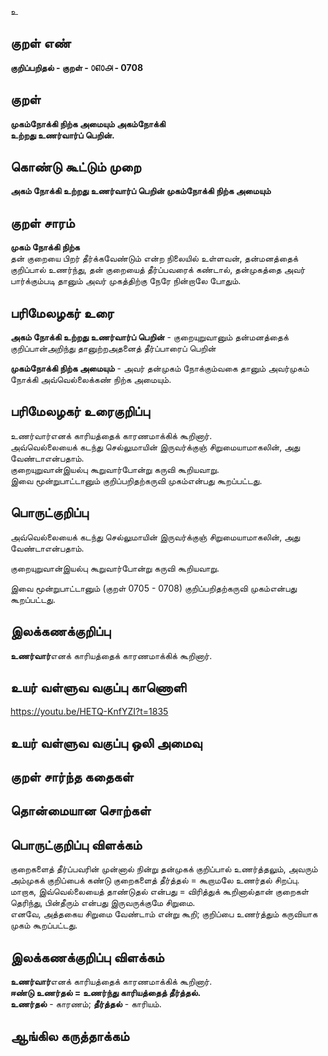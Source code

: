 உ

## குறள் எண் 

**குறிப்பறிதல் - குறள் - ௦௭௦௮ - 0708**  

## குறள் 

**முகம்நோக்கி நிற்க அமையும் அகம்நோக்கி  
உற்றது உணர்வார்ப் பெறின்.**  

## கொண்டு கூட்டும் முறை

**அகம் நோக்கி உற்றது உணர்வார்ப் பெறின் முகம்நோக்கி நிற்க அமையும்**

## குறள் சாரம் 

**முகம் நோக்கி நிற்க**  
தன் குறையை பிறர் தீர்க்கவேண்டும் என்ற நிலையில் உள்ளவன், தன்மனத்தைக் குறிப்பால் உணர்ந்து, தன் குறையைத் தீர்ப்பவரைக் கண்டால், தன்முகத்தை அவர் பார்க்கும்படி தானும் அவர் முகத்திற்கு நேரே நின்றாலே போதும்.  

## பரிமேலழகர் உரை

**அகம் நோக்கி உற்றது உணர்வார்ப் பெறின்** - குறையுறுவானும் தன்மனத்தைக் குறிப்பான்அறிந்து தானுற்றஅதனைத் தீர்ப்பாரைப் பெறின்  

**முகம்நோக்கி நிற்க அமையும்** - அவர் தன்முகம் நோக்கும்வகை தானும் அவர்முகம் நோக்கி அவ்வெல்லைக்கண் நிற்க அமையும். 

## பரிமேலழகர் உரைகுறிப்பு   

உணர்வார்எனக் காரியத்தைக் காரணமாக்கிக் கூறினார்.  
அவ்வெல்லையைக் கடந்து செல்லுமாயின் இருவர்க்குஞ் சிறுமையாமாகலின், அது வேண்டாஎன்பதாம்.  
குறையுறுவான்இயல்பு கூறுவார்போன்று கருவி கூறியவாறு.  
இவை மூன்றுபாட்டானும் குறிப்பறிதற்கருவி முகம்என்பது கூறப்பட்டது.    

## பொருட்குறிப்பு 

அவ்வெல்லையைக் கடந்து செல்லுமாயின் இருவர்க்குஞ் சிறுமையாமாகலின், அது வேண்டாஎன்பதாம்.    

குறையுறுவான்இயல்பு கூறுவார்போன்று கருவி கூறியவாறு.    

இவை மூன்றுபாட்டானும் (குறள் 0705 - 0708) குறிப்பறிதற்கருவி முகம்என்பது கூறப்பட்டது.   

## இலக்கணக்குறிப்பு  

**உணர்வார்**எனக் காரியத்தைக் காரணமாக்கிக் கூறினார்.    

## உயர் வள்ளுவ வகுப்பு காணொளி

https://youtu.be/HETQ-KnfYZI?t=1835 

## உயர் வள்ளுவ வகுப்பு ஒலி அமைவு 

 
## குறள் சார்ந்த கதைகள் 


## தொன்மையான சொற்கள்


## பொருட்குறிப்பு விளக்கம்

குறைகளைத் தீர்ப்பவரின் முன்னால் நின்று தன்முகக் குறிப்பால் உணர்த்தலும், அவரும் அம்முகக் குறிப்பைக் கண்டு குறைகளைத் தீர்த்தல் = கூறாமலே உணர்தல் சிறப்பு.   
மாறாக, இவ்வெல்லையைத் தாண்டுதல் என்பது = விரித்துக் கூறினால்தான் குறைகள் தெரிந்து, பின்தீரும் என்பது இருவருக்குமே சிறுமை.  
எனவே, அத்தகைய சிறுமை வேண்டாம் என்று கூறி; குறிப்பை உணர்த்தும் கருவியாக முகம் கூறப்பட்டது.  

## இலக்கணக்குறிப்பு விளக்கம்

**உணர்வார்**எனக் காரியத்தைக் காரணமாக்கிக் கூறினார்.  
**ஈண்டு உணர்தல் = உணர்ந்து காரியத்தைத் தீர்த்தல்.**    
**உணர்தல்** - காரணம்; **தீர்த்தல்** - காரியம்.   

## ஆங்கில கருத்தாக்கம் 


